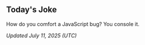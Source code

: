 ## Today's Joke
How do you comfort a JavaScript bug? You console it.

*Updated July 11, 2025 (UTC)*
